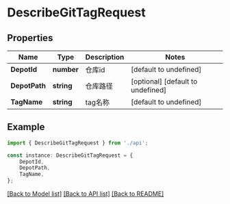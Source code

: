 # DescribeGitTagRequest


## Properties

Name | Type | Description | Notes
------------ | ------------- | ------------- | -------------
**DepotId** | **number** | 仓库id | [default to undefined]
**DepotPath** | **string** | 仓库路径 | [optional] [default to undefined]
**TagName** | **string** | tag名称 | [default to undefined]

## Example

```typescript
import { DescribeGitTagRequest } from './api';

const instance: DescribeGitTagRequest = {
    DepotId,
    DepotPath,
    TagName,
};
```

[[Back to Model list]](../README.md#documentation-for-models) [[Back to API list]](../README.md#documentation-for-api-endpoints) [[Back to README]](../README.md)
